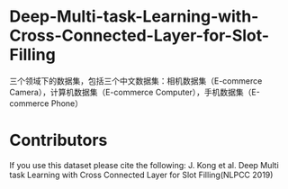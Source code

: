 # Deep-Multi-task-Learning-with-Cross-Connected-Layer-for-Slot-Filling
三个领域下的数据集，包括三个中文数据集：相机数据集（E-commerce Camera），计算机数据集（E-commerce Computer），手机数据集（E-commerce Phone）
# Contributors
If you use this dataset please cite the following:
J. Kong et al. Deep Multi task Learning with Cross Connected Layer for Slot Filling(NLPCC 2019)
